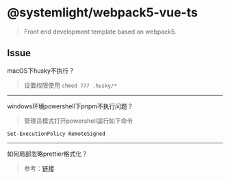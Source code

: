 # @systemlight/webpack5-vue-ts

> Front end development template based on webpack5.

## Issue

macOS下husky不执行？

> 设置权限使用 `chmod 777 .husky/*`

---

windows环境powershell下pnpm不执行问题？

> 管理员模式打开powershell运行如下命令

```shell
Set-ExecutionPolicy RemoteSigned
```

---

如何局部忽略prettier格式化？

> 参考：[链接](https://prettier.io/docs/en/ignore.html#javascript)
